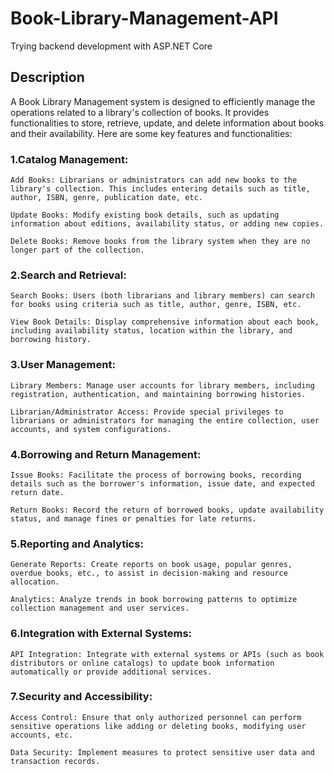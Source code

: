 # Book-Library-Management-API
Trying backend development with ASP.NET Core

## Description
A Book Library Management system is designed to efficiently manage the operations related to a library's collection of books. It provides functionalities to store, retrieve, update, and delete information about books and their availability. Here are some key features and functionalities:

### 1.Catalog Management: 

    Add Books: Librarians or administrators can add new books to the library's collection. This includes entering details such as title, author, ISBN, genre, publication date, etc.

    Update Books: Modify existing book details, such as updating information about editions, availability status, or adding new copies.

    Delete Books: Remove books from the library system when they are no longer part of the collection.

### 2.Search and Retrieval:

    Search Books: Users (both librarians and library members) can search for books using criteria such as title, author, genre, ISBN, etc.

    View Book Details: Display comprehensive information about each book, including availability status, location within the library, and borrowing history.

### 3.User Management:

    Library Members: Manage user accounts for library members, including registration, authentication, and maintaining borrowing histories.

    Librarian/Administrator Access: Provide special privileges to librarians or administrators for managing the entire collection, user accounts, and system configurations.

### 4.Borrowing and Return Management:

    Issue Books: Facilitate the process of borrowing books, recording details such as the borrower's information, issue date, and expected return date.

    Return Books: Record the return of borrowed books, update availability status, and manage fines or penalties for late returns.

### 5.Reporting and Analytics:

    Generate Reports: Create reports on book usage, popular genres, overdue books, etc., to assist in decision-making and resource allocation.

    Analytics: Analyze trends in book borrowing patterns to optimize collection management and user services.

### 6.Integration with External Systems:

    API Integration: Integrate with external systems or APIs (such as book distributors or online catalogs) to update book information automatically or provide additional services.

### 7.Security and Accessibility:

    Access Control: Ensure that only authorized personnel can perform sensitive operations like adding or deleting books, modifying user accounts, etc.

    Data Security: Implement measures to protect sensitive user data and transaction records.
